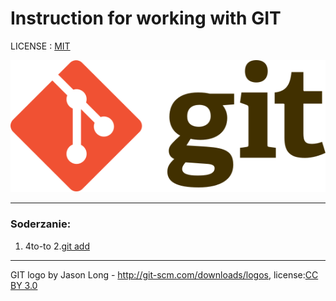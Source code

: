   # Instruction for working with GIT

  LICENSE : [MIT](./license.md)

  ![git-logo](./assets/Git-logo.svg)

  ---

  ### Soderzanie:
  1. 4to-to
  2.[git add](add.md)


  ---

  GIT logo by Jason Long - http://git-scm.com/downloads/logos,
  license:[CC BY 3.0](https://creativecommons.org/licenses/by/3.0/)


